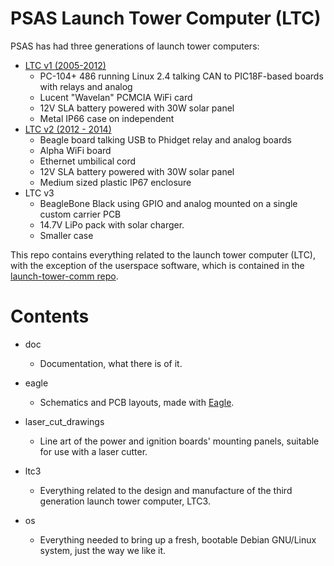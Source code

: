 PSAS Launch Tower Computer (LTC)
================================

PSAS has had three generations of launch tower computers:

- [LTC v1 (2005-2012)](http://psas.pdx.edu/Lv2LaunchTowerElectronics/)
   - PC-104+ 486 running Linux 2.4 talking CAN to PIC18F-based boards with relays and analog
   - Lucent "Wavelan" PCMCIA WiFi card
   - 12V SLA battery powered with 30W solar panel
   - Metal IP66 case on independent
- [LTC v2 (2012 - 2014)](http://psas.pdx.edu/GroundTeamHome/launch_tower_v2/)
   - Beagle board talking USB to Phidget relay and analog boards
   - Alpha WiFi board
   - Ethernet umbilical cord
   - 12V SLA battery powered with 30W solar panel
   - Medium sized plastic IP67 enclosure
- LTC v3
   - BeagleBone Black using GPIO and analog mounted on a single custom carrier PCB
   - 14.7V LiPo pack with solar charger.
   - Smaller case
   

This repo contains everything related to the launch tower computer
(LTC), with the exception of the userspace software, which is
contained in the [launch-tower-comm repo](https://github.com/psas/launch-tower-comm).


Contents
========

- doc
   - Documentation, what there is of it.

- eagle
   - Schematics and PCB layouts, made with [Eagle](http://www.cadsoftusa.com/).

- laser_cut_drawings
   - Line art of the power and ignition boards' mounting panels, suitable for use with a laser cutter.

- ltc3
   - Everything related to the design and manufacture of the third generation launch tower computer, LTC3. 

- os
   - Everything needed to bring up a fresh, bootable Debian GNU/Linux system, just the way we like it.
